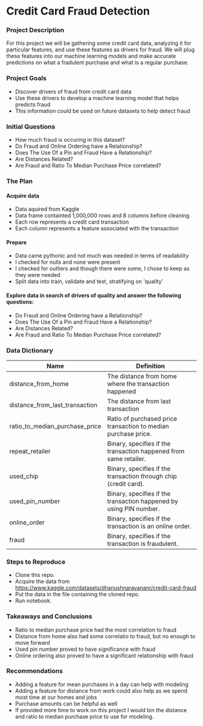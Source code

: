 # Credit Card Fraud Detection

### Project Description

For this project we will be gathering some credit card data, analyzing it for particular features, and use these features as drivers for fraud. We will plug these features into our machine learning models and make accurate predictions on what a fradulent purchase and what is a regular purchase.

### Project Goals

- Discover drivers of fraud from credit card data
- Use these drivers to develop a machine learning model that helps predicts fraud
- This information could be used on future datasets to help detect fraud

### Initial Questions

- How much fraud is occuring in this dataset?
- Do Fraud and Online Ordering have a Relationship?
- Does The Use Of a Pin and Fraud Have a Relationship?
- Are Distances Related?
- Are Fraud and Ratio To Median Purchase Price correlated?

### The Plan

#### Acquire data
- Data aquired from Kaggle  
- Data frame containted 1,000,000 rows and 8 columns before cleaning  
- Each row represents a credit card transaction  
- Each column represents a feature associated with the transaction 
#### Prepare
- Data came pythonic and not much was needed in terms of readability
- I checked for nulls and none were present
- I checked for outliers and though there were some, I chose to keep as they were needed
- Split data into train, validate and test, stratifying on 'quality'
#### Explore data in search of drivers of quality and answer the following questions:
- Do Fraud and Online Ordering have a Relationship?
- Does The Use Of a Pin and Fraud Have a Relationship?
- Are Distances Related?
- Are Fraud and Ratio To Median Purchase Price correlated?

### Data Dictionary

| Name                 | Definition |
| -------------------- | ---------- |
| distance_from_home | The distance from home where the transaction happened |
| distance_from_last_transaction | The distance from last transaction |
| ratio_to_median_purchase_price | Ratio of purchased price transaction to median purchase price. |
| repeat_retailer      | Binary, specifies if the transaction happened from same retailer. |
| used_chip           | Binary, specifies if the transaction through chip (credit card). |
| used_pin_number  | Binary, specifies if the transaction happened by using PIN number. |
| online_order | Binary, specifies if the transaction is an online order. |
| fraud              | Binary, specifies if the transaction is fraudulent. |

### Steps to Reproduce

- Clone this repo.
- Acquire the data from https://www.kaggle.com/datasets/dhanushnarayananr/credit-card-fraud
- Put the data in the file containing the cloned repo.
- Run notebook.
### Takeaways and Conclusions

- Ratio to median purchase price had the most correlation to fraud
- Distance from home also had some correlatio to fraud, but no enough to move forward
- Used pin number proved to have significance with fraud
- Online ordering also proved to have a significant relationship with fraud
### Recommendations

- Adding a feature for mean purchases in a day can help with modeling
- Adding a feature for distance from work could also help as we spend most time at our homes and jobs
- Purchase amounts can be helpful as well
- If provided more time to work on this project I would bin the distance and ratio to median purchase price to use for modeling.


```python

```
